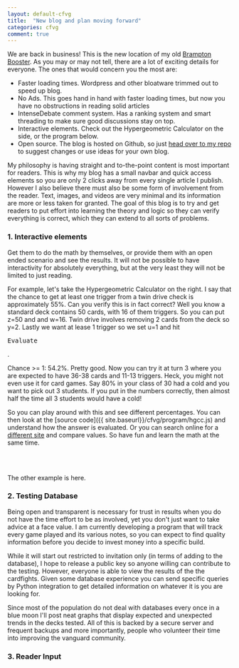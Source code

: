 ```yaml
---
layout: default-cfvg
title:  "New blog and plan moving forward"
categories: cfvg
comment: true
---
```


We are back in business! This is the new location of my old [Brampton Booster](http://bramptonbooster.wordpress.com/). As you may or may not tell, there are a lot of exciting details for everyone. The ones that would concern you the most are:

- Faster loading times. Wordpress and other bloatware trimmed out to speed up blog. 
- No Ads. This goes hand in hand with faster loading times, but now you have no obstructions in reading solid articles
- IntenseDebate comment system. Has a ranking system and smart threading to make sure good discussions stay on top.
- Interactive elements. Check out the Hypergeometric Calculator on the side, or the program below.
- Open source. The blog is hosted on Github, so just [head over to my repo](http://github.com/nanosmasher/nanosmasher.github.io) to suggest changes or use ideas for your own blog.


My philosophy is having straight and to-the-point content is most important for readers. This is why my blog has a small navbar and quick access elements so you are only 2 clicks away from every single article I publish. However I also believe there must also be some form of involvement from the reader. Text, images, and videos are very minimal and its information are more or less taken for granted. The goal of this blog is to try and get readers to put effort into learning the theory and logic so they can verify everything is correct, which they can extend to all sorts of problems.

### 1. Interactive elements

Get them to do the math by themselves, or provide them with an open ended scenario and see the results. It will not be possible to have interactivity for absolutely everything, but at the very least they will not be limited to just reading.

For example, let's take the Hypergeometric Calculator on the right. I say that the chance to get at least one trigger from a twin drive check is approximately 55%. Can you verify this is in fact correct? Well you know a standard deck contains 50 cards, with 16 of them triggers. So you can put z=50 and and w=16. Twin drive involves removing 2 cards from the deck so y=2. Lastly we want at lease 1 trigger so we set u=1 and hit <pre>Evaluate</pre>.

Chance >= 1: 54.2%. Pretty good. Now you can try it at turn 3 where you are expected to have 36-38 cards and 11-13 triggers. Heck, you might not even use it for card games. Say 80% in your class of 30 had a cold and you want to pick out 3 students. If you put in the numbers correctly, then almost half the time all 3 students would have a cold!

So you can play around with this and see different percentages. You can then look at the [source code]({{ site.baseurl}}/cfvg/program/hgcc.js) and understand how the answer is evaluated. Or you can search online for a [different site](http://stattrek.com/online-calculator/hypergeometric.aspx) and compare values. So have fun and learn the math at the same time.

<br /><br />

The other example is here.




### 2. Testing Database

Being open and transparent is necessary for trust in results when you do not have the time effort to be as involved, yet you don't just want to take advice at a face value. I am currently developing a program that will track every game played and its various notes, so you can expect to find quality information before you decide to invest money into a specific build.

While it will start out restricted to invitation only (in terms of adding to the database), I hope to release a public key so anyone willing can contribute to the testing. However, everyone is able to view the results of the the cardfights. Given some database experience you can send specific queries by Python integration to get detailed information on whatever it is you are looking for.

Since most of the population do not deal with databases every once in a blue moon I'll post neat graphs that display expected and unexpected trends in the decks tested. All of this is backed by a secure server and frequent backups and more importantly, people who volunteer their time into improving the vanguard community. 

### 3. Reader Input